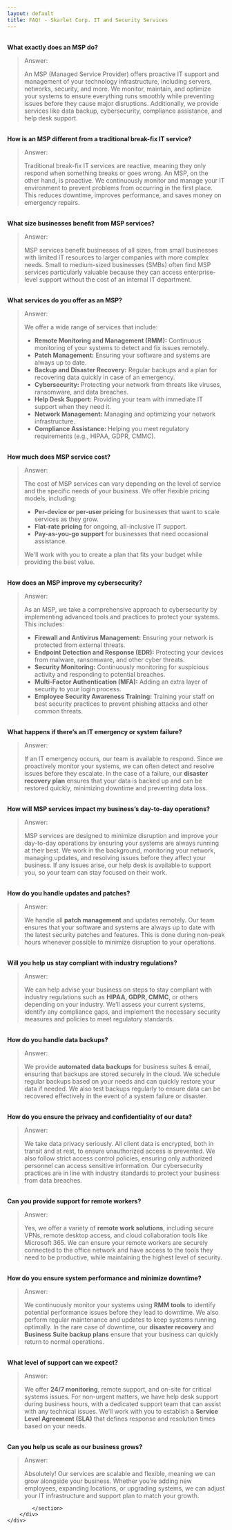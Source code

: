 ```yaml
---
layout: default
title: FAQ! - Skarlet Corp. IT and Security Services
---
```

<meta name="description" content="Frequently asked Questions for Skarlet Corp. Managed IT and Cyber Security Services in Dixie County Florida">
<br>
  <div class="container">
	<div class="container" style="text-align: left;">
		<section>

<div class="card">
  <div class="card-header">
    <strong>What exactly does an MSP do?</strong>
  </div>
  <div class="card-body">
    <blockquote class="blockquote mb-0">
      <p>Answer:</p>
      <footer class="blockquote-footer">An MSP (Managed Service Provider) offers proactive IT support and management of your technology infrastructure, including servers, networks, security, and more. We monitor, maintain, and optimize your systems to ensure everything runs smoothly while preventing issues before they cause major disruptions. Additionally, we provide services like data backup, cybersecurity, compliance assistance, and help desk support.</footer>
    </blockquote>
  </div>
</div>
<br>
<div class="card">
  <div class="card-header">
    <strong>How is an MSP different from a traditional break-fix IT service?</strong>
  </div>
  <div class="card-body">
    <blockquote class="blockquote mb-0">
      <p>Answer:</p>
      <footer class="blockquote-footer">Traditional break-fix IT services are reactive, meaning they only respond when something breaks or goes wrong. An MSP, on the other hand, is proactive. We continuously monitor and manage your IT environment to prevent problems from occurring in the first place. This reduces downtime, improves performance, and saves money on emergency repairs.</footer>
    </blockquote>
  </div>
</div>

<br>
<div class="card">
  <div class="card-header">
    <strong>What size businesses benefit from MSP services?</strong>
  </div>
  <div class="card-body">
    <blockquote class="blockquote mb-0">
      <p>Answer:</p>
      <footer class="blockquote-footer">MSP services benefit businesses of all sizes, from small businesses with limited IT resources to larger companies with more complex needs. Small to medium-sized businesses (SMBs) often find MSP services particularly valuable because they can access enterprise-level support without the cost of an internal IT department.</footer>
    </blockquote>
  </div>
</div>

<br>
<div class="card">
  <div class="card-header">
    <strong>What services do you offer as an MSP?</strong>
  </div>
  <div class="card-body">
    <blockquote class="blockquote mb-0">
      <p>Answer:</p>
      <footer class="blockquote-footer">We offer a wide range of services that include:
<ul>
    <li><strong>Remote Monitoring and Management (RMM):</strong> Continuous monitoring of your systems to detect and fix issues remotely.</li>
    <li><strong>Patch Management:</strong> Ensuring your software and systems are always up to date.</li>
    <li><strong>Backup and Disaster Recovery:</strong> Regular backups and a plan for recovering data quickly in case of an emergency.</li>
    <li><strong>Cybersecurity:</strong> Protecting your network from threats like viruses, ransomware, and data breaches.</li>
    <li><strong>Help Desk Support:</strong> Providing your team with immediate IT support when they need it.</li>
    <li><strong>Network Management:</strong> Managing and optimizing your network infrastructure.</li>
    <li><strong>Compliance Assistance:</strong> Helping you meet regulatory requirements (e.g., HIPAA, GDPR, CMMC).</li>
</ul></footer>
    </blockquote>
  </div>
</div>

<br>
<div class="card">
  <div class="card-header">
    <strong>How much does MSP service cost?</strong>
  </div>
  <div class="card-body">
    <blockquote class="blockquote mb-0">
      <p>Answer:</p>
      <footer class="blockquote-footer">The cost of MSP services can vary depending on the level of service and the specific needs of your business. We offer flexible pricing models, including:
<ul>
    <li><strong>Per-device or per-user pricing</strong> for businesses that want to scale services as they grow.</li>
    <li><strong>Flat-rate pricing</strong> for ongoing, all-inclusive IT support.</li>
    <li><strong>Pay-as-you-go support</strong> for businesses that need occasional assistance.</li>
</ul>
We'll work with you to create a plan that fits your budget while providing the best value.</footer>
    </blockquote>
  </div>
</div>

<br>
<div class="card">
  <div class="card-header">
    <strong>How does an MSP improve my cybersecurity?</strong>
  </div>
  <div class="card-body">
    <blockquote class="blockquote mb-0">
      <p>Answer:</p>
      <footer class="blockquote-footer">As an MSP, we take a comprehensive approach to cybersecurity by implementing advanced tools and practices to protect your systems. This includes:
<ul>
    <li><strong>Firewall and Antivirus Management:</strong> Ensuring your network is protected from external threats.</li>
    <li><strong>Endpoint Detection and Response (EDR):</strong> Protecting your devices from malware, ransomware, and other cyber threats.</li>
    <li><strong>Security Monitoring:</strong> Continuously monitoring for suspicious activity and responding to potential breaches.</li>
    <li><strong>Multi-Factor Authentication (MFA):</strong> Adding an extra layer of security to your login process.</li>
    <li><strong>Employee Security Awareness Training:</strong> Training your staff on best security practices to prevent phishing attacks and other common threats.</li>
</ul></footer>
    </blockquote>
  </div>
</div>

<br>
<div class="card">
  <div class="card-header">
    <strong>What happens if there’s an IT emergency or system failure?</strong>
  </div>
  <div class="card-body">
    <blockquote class="blockquote mb-0">
      <p>Answer:</p>
      <footer class="blockquote-footer">If an IT emergency occurs, our team is available to respond. Since we proactively monitor your systems, we can often detect and resolve issues before they escalate. In the case of a failure, our <strong>disaster recovery plan</strong> ensures that your data is backed up and can be restored quickly, minimizing downtime and preventing data loss.</footer>
    </blockquote>
  </div>
</div>

<br>
<div class="card">
  <div class="card-header">
    <strong>How will MSP services impact my business’s day-to-day operations?</strong>
  </div>
  <div class="card-body">
    <blockquote class="blockquote mb-0">
      <p>Answer:</p>
      <footer class="blockquote-footer">MSP services are designed to minimize disruption and improve your day-to-day operations by ensuring your systems are always running at their best. We work in the background, monitoring your network, managing updates, and resolving issues before they affect your business. If any issues arise, our help desk is available to support you, so your team can stay focused on their work.</footer>
    </blockquote>
  </div>
</div>

<br>
<div class="card">
  <div class="card-header">
    <strong>How do you handle updates and patches?</strong>
  </div>
  <div class="card-body">
    <blockquote class="blockquote mb-0">
      <p>Answer:</p>
      <footer class="blockquote-footer">We handle all <strong>patch management</strong> and updates remotely. Our team ensures that your software and systems are always up to date with the latest security patches and features. This is done during non-peak hours whenever possible to minimize disruption to your operations.</footer>
    </blockquote>
  </div>
</div>

<br>
<div class="card">
  <div class="card-header">
    <strong>Will you help us stay compliant with industry regulations?</strong>
  </div>
  <div class="card-body">
    <blockquote class="blockquote mb-0">
      <p>Answer:</p>
      <footer class="blockquote-footer">We can help advise your business on steps to stay compliant with industry regulations such as <strong>HIPAA, GDPR, CMMC</strong>, or others depending on your industry. We’ll assess your current systems, identify any compliance gaps, and implement the necessary security measures and policies to meet regulatory standards. </footer>
    </blockquote>
  </div>
</div>

<br>
<div class="card">
  <div class="card-header">
    <strong>How do you handle data backups?</strong>
  </div>
  <div class="card-body">
    <blockquote class="blockquote mb-0">
      <p>Answer:</p>
      <footer class="blockquote-footer">We provide <strong>automated data backups</strong> for business suites & email, ensuring that backups are stored securely in the cloud. We schedule regular backups based on your needs and can quickly restore your data if needed. We also test backups regularly to ensure data can be recovered effectively in the event of a system failure or disaster.</footer>
    </blockquote>
  </div>
</div>

<br>
<div class="card">
  <div class="card-header">
    <strong>How do you ensure the privacy and confidentiality of our data?</strong>
  </div>
  <div class="card-body">
    <blockquote class="blockquote mb-0">
      <p>Answer:</p>
      <footer class="blockquote-footer">We take data privacy seriously. All client data is encrypted, both in transit and at rest, to ensure unauthorized access is prevented. We also follow strict access control policies, ensuring only authorized personnel can access sensitive information. Our cybersecurity practices are in line with industry standards to protect your business from data breaches.</footer>
    </blockquote>
  </div>
</div>

<br>
<div class="card">
  <div class="card-header">
    <strong>Can you provide support for remote workers?</strong>
  </div>
  <div class="card-body">
    <blockquote class="blockquote mb-0">
      <p>Answer:</p>
      <footer class="blockquote-footer">Yes, we offer a variety of <strong>remote work solutions</strong>, including secure VPNs, remote desktop access, and cloud collaboration tools like Microsoft 365. We can ensure your remote workers are securely connected to the office network and have access to the tools they need to be productive, while maintaining the highest level of security.</footer>
    </blockquote>
  </div>
</div>

<br>
<div class="card">
  <div class="card-header">
    <strong>How do you ensure system performance and minimize downtime?</strong>
  </div>
  <div class="card-body">
    <blockquote class="blockquote mb-0">
      <p>Answer:</p>
      <footer class="blockquote-footer">We continuously monitor your systems using <strong>RMM tools</strong> to identify potential performance issues before they lead to downtime. We also perform regular maintenance and updates to keep systems running optimally. In the rare case of downtime, our <strong>disaster recovery</strong> and <strong>Business Suite backup plans</strong> ensure that your business can quickly return to normal operations.</footer>
    </blockquote>
  </div>
</div>

<br>
<div class="card">
  <div class="card-header">
    <strong>What level of support can we expect?</strong>
  </div>
  <div class="card-body">
    <blockquote class="blockquote mb-0">
      <p>Answer:</p>
      <footer class="blockquote-footer">We offer <strong>24/7 monitoring</strong>, remote support, and on-site for critical systems issues. For non-urgent matters, we have help desk support during business hours, with a dedicated support team that can assist with any technical issues. We’ll work with you to establish a <strong>Service Level Agreement (SLA)</strong> that defines response and resolution times based on your needs.
	  </footer>
    </blockquote>
  </div>
</div>

<br>
<div class="card">
  <div class="card-header">
    <strong>Can you help us scale as our business grows?</strong>
  </div>
  <div class="card-body">
    <blockquote class="blockquote mb-0">
      <p>Answer:</p>
      <footer class="blockquote-footer">
	  Absolutely! Our services are scalable and flexible, meaning we can grow alongside your business. Whether you’re adding new employees, expanding locations, or upgrading systems, we can adjust your IT infrastructure and support plan to match your growth.
	  </footer>
    </blockquote>
  </div>
</div>


			</section>
		</div>
	</div>
<br>



